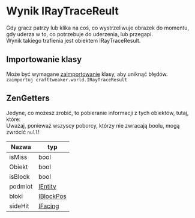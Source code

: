 # Wynik IRayTraceReult

Gdy gracz patrzy lub klika na coś, co wystrzeliwuje obrazek do momentu, gdy uderza w to, co potrzebuje do uderzenia, lub przegapi.  
Wynik takiego trafienia jest obiektem IRayTraceResult.

## Importowanie klasy

Może być wymagane [zaimportowanie](/AdvancedFunctions/Import/) klasy, aby uniknąć błędów.  
`zaimportuj crafttweaker.world.IRayTraceResult`

## ZenGetters

Jedyne, co możesz zrobić, to pobieranie informacji z tych obiektów, tutaj, które:  
Uważaj, ponieważ wszyscy poborcy, którzy nie zwracają boolu, mogą zwrócić `null`!

| Nazwa   | typ                                    |
| ------- | -------------------------------------- |
| isMiss  | bool                                   |
| Obiekt  | bool                                   |
| isBlock | bool                                   |
| podmiot | [IEntity](/Vanilla/Entities/IEntity/)  |
| bloki   | [IBlockPos](/Vanilla/World/IBlockPos/) |
| sideHit | [IFacing](/Vanilla/World/IFacing/)     |